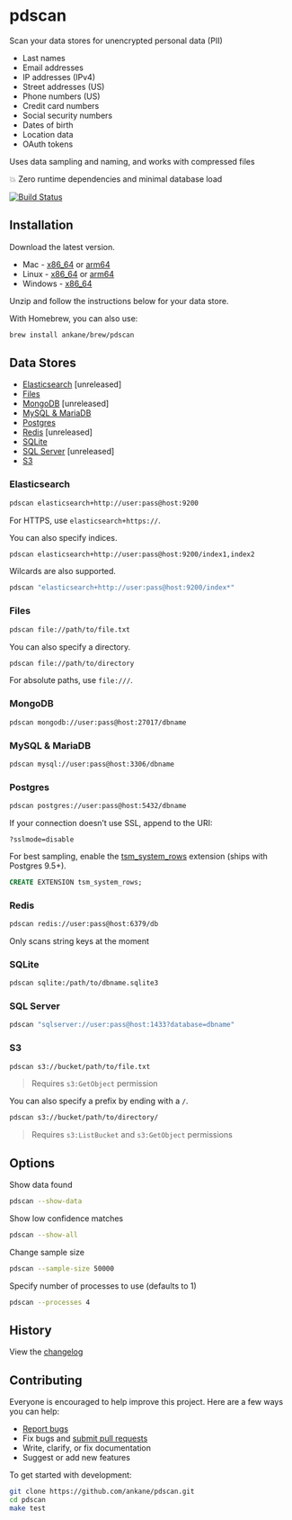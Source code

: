 # pdscan

Scan your data stores for unencrypted personal data (PII)

- Last names
- Email addresses
- IP addresses (IPv4)
- Street addresses (US)
- Phone numbers (US)
- Credit card numbers
- Social security numbers
- Dates of birth
- Location data
- OAuth tokens

Uses data sampling and naming, and works with compressed files

:boom: Zero runtime dependencies and minimal database load

[![Build Status](https://github.com/ankane/pdscan/workflows/build/badge.svg?branch=master)](https://github.com/ankane/pdscan/actions)

## Installation

Download the latest version.

- Mac - [x86_64](https://github.com/ankane/pdscan/releases/download/v0.1.3/pdscan_0.1.3_Darwin_x86_64.zip) or [arm64](https://github.com/ankane/pdscan/releases/download/v0.1.3/pdscan_0.1.3_Darwin_arm64.zip)
- Linux - [x86_64](https://github.com/ankane/pdscan/releases/download/v0.1.3/pdscan_0.1.3_Linux_x86_64.zip) or [arm64](https://github.com/ankane/pdscan/releases/download/v0.1.3/pdscan_0.1.3_Linux_arm64.zip)
- Windows - [x86_64](https://github.com/ankane/pdscan/releases/download/v0.1.3/pdscan_0.1.3_Windows_x86_64.zip)

Unzip and follow the instructions below for your data store.

With Homebrew, you can also use:

```sh
brew install ankane/brew/pdscan
```

## Data Stores

- [Elasticsearch](#elasticsearch) [unreleased]
- [Files](#files)
- [MongoDB](#mongodb) [unreleased]
- [MySQL & MariaDB](#mysql--mariadb)
- [Postgres](#postgres)
- [Redis](#redis) [unreleased]
- [SQLite](#sqlite)
- [SQL Server](#sql-server) [unreleased]
- [S3](#s3)

### Elasticsearch

```sh
pdscan elasticsearch+http://user:pass@host:9200
```

For HTTPS, use `elasticsearch+https://`.

You can also specify indices.

```sh
pdscan elasticsearch+http://user:pass@host:9200/index1,index2
```

Wilcards are also supported.

```sh
pdscan "elasticsearch+http://user:pass@host:9200/index*"
```

### Files

```sh
pdscan file://path/to/file.txt
```

You can also specify a directory.

```sh
pdscan file://path/to/directory
```

For absolute paths, use `file:///`.

### MongoDB

```sh
pdscan mongodb://user:pass@host:27017/dbname
```

### MySQL & MariaDB

```sh
pdscan mysql://user:pass@host:3306/dbname
```

### Postgres

```sh
pdscan postgres://user:pass@host:5432/dbname
```

If your connection doesn’t use SSL, append to the URI:

```
?sslmode=disable
```

For best sampling, enable the [tsm_system_rows](https://www.postgresql.org/docs/current/tsm-system-rows.html) extension (ships with Postgres 9.5+).

```sql
CREATE EXTENSION tsm_system_rows;
```

### Redis

```sh
pdscan redis://user:pass@host:6379/db
```

Only scans string keys at the moment

### SQLite

```sh
pdscan sqlite:/path/to/dbname.sqlite3
```

### SQL Server

```sh
pdscan "sqlserver://user:pass@host:1433?database=dbname"
```

### S3

```sh
pdscan s3://bucket/path/to/file.txt
```

> Requires `s3:GetObject` permission

You can also specify a prefix by ending with a `/`.

```sh
pdscan s3://bucket/path/to/directory/
```

> Requires `s3:ListBucket` and `s3:GetObject` permissions

## Options

Show data found

```sh
pdscan --show-data
```

Show low confidence matches

```sh
pdscan --show-all
```

Change sample size

```sh
pdscan --sample-size 50000
```

Specify number of processes to use (defaults to 1)

```sh
pdscan --processes 4
```

## History

View the [changelog](https://github.com/ankane/pdscan/blob/master/CHANGELOG.md)

## Contributing

Everyone is encouraged to help improve this project. Here are a few ways you can help:

- [Report bugs](https://github.com/ankane/pdscan/issues)
- Fix bugs and [submit pull requests](https://github.com/ankane/pdscan/pulls)
- Write, clarify, or fix documentation
- Suggest or add new features

To get started with development:

```sh
git clone https://github.com/ankane/pdscan.git
cd pdscan
make test
```
